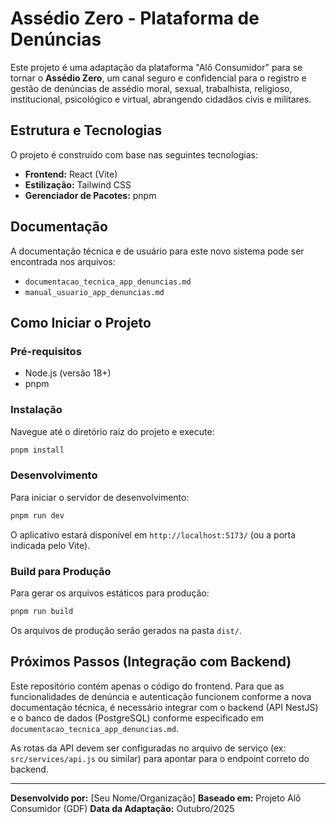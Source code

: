 # Assédio Zero - Plataforma de Denúncias

Este projeto é uma adaptação da plataforma "Alô Consumidor" para se tornar o **Assédio Zero**, um canal seguro e confidencial para o registro e gestão de denúncias de assédio moral, sexual, trabalhista, religioso, institucional, psicológico e virtual, abrangendo cidadãos civis e militares.

## Estrutura e Tecnologias

O projeto é construído com base nas seguintes tecnologias:

*   **Frontend:** React (Vite)
*   **Estilização:** Tailwind CSS
*   **Gerenciador de Pacotes:** pnpm

## Documentação

A documentação técnica e de usuário para este novo sistema pode ser encontrada nos arquivos:

*   `documentacao_tecnica_app_denuncias.md`
*   `manual_usuario_app_denuncias.md`

## Como Iniciar o Projeto

### Pré-requisitos

*   Node.js (versão 18+)
*   pnpm

### Instalação

Navegue até o diretório raiz do projeto e execute:

```bash
pnpm install
```

### Desenvolvimento

Para iniciar o servidor de desenvolvimento:

```bash
pnpm run dev
```

O aplicativo estará disponível em `http://localhost:5173/` (ou a porta indicada pelo Vite).

### Build para Produção

Para gerar os arquivos estáticos para produção:

```bash
pnpm run build
```

Os arquivos de produção serão gerados na pasta `dist/`.

## Próximos Passos (Integração com Backend)

Este repositório contém apenas o código do frontend. Para que as funcionalidades de denúncia e autenticação funcionem conforme a nova documentação técnica, é necessário integrar com o backend (API NestJS) e o banco de dados (PostgreSQL) conforme especificado em `documentacao_tecnica_app_denuncias.md`.

As rotas da API devem ser configuradas no arquivo de serviço (ex: `src/services/api.js` ou similar) para apontar para o endpoint correto do backend.

---
**Desenvolvido por:** [Seu Nome/Organização]
**Baseado em:** Projeto Alô Consumidor (GDF)
**Data da Adaptação:** Outubro/2025
